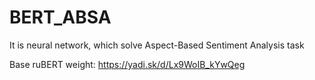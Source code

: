 # BERT_ABSA
It is neural network, which solve Aspect-Based Sentiment Analysis task

Base ruBERT weight: https://yadi.sk/d/Lx9WoIB_kYwQeg
